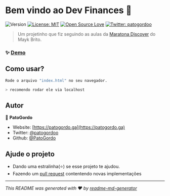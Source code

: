 # Bem vindo ao Dev Finances 👋
![Version](https://img.shields.io/badge/version-1.0-blue.svg?cacheSeconds=2592000)
[![License: MIT](https://img.shields.io/badge/License-MIT-yellow.svg)](#)
[![Open Source Love](https://badges.frapsoft.com/os/v1/open-source.svg?v=103)](https://github.com/ellerbrock/open-source-badges/)
[![Twitter: patogordoo](https://img.shields.io/twitter/follow/patogordoo.svg?style=social)](https://twitter.com/patogordoo)

> Um projetinho que fiz seguindo as aulas da [Maratona Discover](https://www.youtube.com/watch?v=NlDr6JX3VvA) do Mayk Brito.

### ✨ [Demo](https://devfinances.tk/#/)

## Como usar?

```sh
Rode o arquivo "index.html" no seu navegador.

> recomendo rodar ele via localhost
```

## Autor

👤 **PatoGordo**

* Website: [https://patogordo.ga](https://patogordo.ga)
* Twitter: [@patogordoo](https://twitter.com/patogordoo)
* Github: [@PatoGordo](https://github.com/PatoGordo)

## Ajude o projeto

- Dando uma estralinha(⭐️) se esse projeto te ajudou.
- Fazendo um [pull request](https://github.com/PatoGordo/DevFinances/pulls) contentendo novas implementações


***
_This README was generated with ❤️ by [readme-md-generator](https://github.com/kefranabg/readme-md-generator)_
